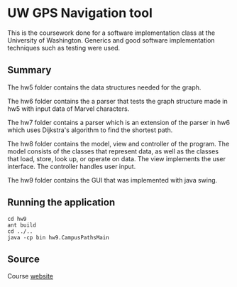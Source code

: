 # UW GPS Navigation tool

This is the coursework done for a software implementation class at the University of Washington. Generics and good software implementation techniques such as testing were used.

## Summary
The hw5 folder contains the data structures needed for the graph.

The hw6 folder contains the a parser that tests the graph structure made in hw5 with input data of Marvel characters.

The hw7 folder contains a parser which is an extension of the parser in hw6 which uses Dijkstra's algorithm to find the shortest path.

The hw8 folder contains the model, view and controller of the program. The model consists of the classes that represent data, as well as the classes that load, store, look up, or operate on data. The view implements the user interface. The controller handles user input.

The hw9 folder contains the GUI that was implemented with java swing.

## Running the application
```git
cd hw9
ant build
cd ../..
java -cp bin hw9.CampusPathsMain
```


## Source
Course [website](https://courses.cs.washington.edu/courses/cse331/18sp/)
